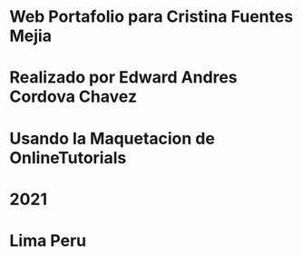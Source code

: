 # Web Portafolio para Cristina Fuentes Mejia

# Realizado por Edward Andres Cordova Chavez
# Usando la Maquetacion de OnlineTutorials

# 2021 
# Lima Peru